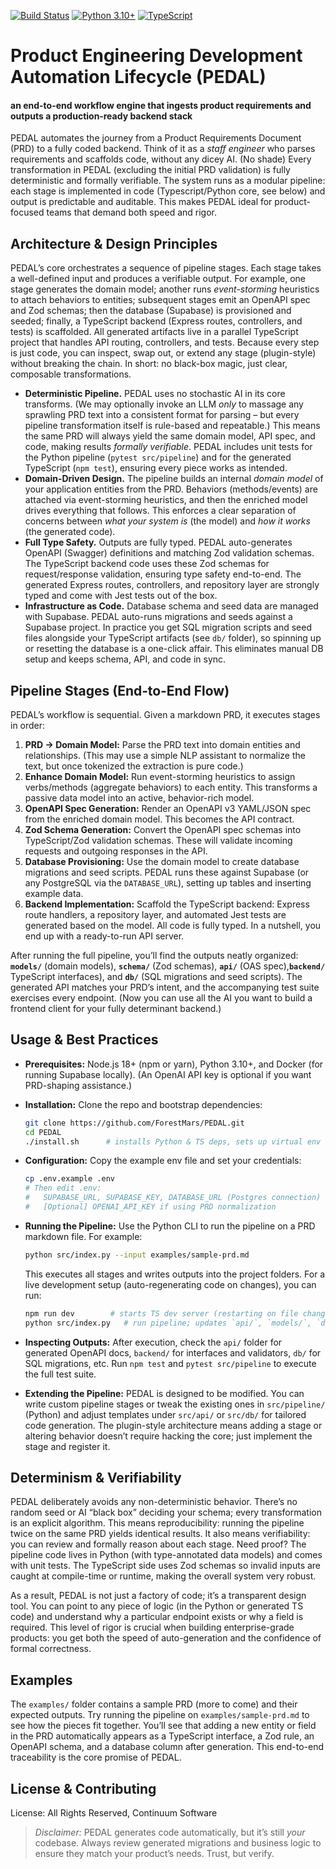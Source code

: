 [![Build Status](https://github.com/ForestMars/PEDAL/actions/workflows/ci.yml/badge.svg)](https://github.com/ForestMars/PEDAL/actions)
[![Python 3.10+](https://img.shields.io/badge/python-3.10%2B-green.svg)](https://www.python.org/downloads/)
[![TypeScript](https://img.shields.io/badge/typescript-4.x-blue.svg)](https://www.typescriptlang.org/)

# Product Engineering Development Automation Lifecycle (PEDAL)

#### an end-to-end workflow engine that ingests product requirements and outputs a production‑ready backend stack

PEDAL automates the journey from a Product Requirements Document (PRD) to a fully coded backend.  Think of it as a *staff engineer* who parses requirements and scaffolds code, without any dicey AI. (No shade) Every transformation in PEDAL (excluding the initial PRD validation) is fully deterministic and formally verifiable.  The system runs as a modular pipeline: each stage is implemented in code (Typescript/Python core, see below) and output is predictable and auditable.  This makes PEDAL ideal for product-focused teams that demand both speed and rigor.

## Architecture & Design Principles

PEDAL’s core orchestrates a sequence of pipeline stages.  Each stage takes a well-defined input and produces a verifiable output.  For example, one stage generates the domain model; another runs *event-storming* heuristics to attach behaviors to entities; subsequent stages emit an OpenAPI spec and Zod schemas; then the database (Supabase) is provisioned and seeded; finally, a TypeScript backend (Express routes, controllers, and tests) is scaffolded.  All generated artifacts live in a parallel TypeScript project that handles API routing, controllers, and tests.  Because every step is just code, you can inspect, swap out, or extend any stage (plugin-style) without breaking the chain.  In short: no black-box magic, just clear, composable transformations.

* **Deterministic Pipeline.** PEDAL uses no stochastic AI in its core transforms.  (We may optionally invoke an LLM *only* to massage any sprawling PRD text into a consistent format for parsing – but every pipeline transformation itself is rule-based and repeatable.)  This means the same PRD will always yield the same domain model, API spec, and code, making results *formally verifiable*. PEDAL includes unit tests for the Python pipeline (`pytest src/pipeline`) and for the generated TypeScript (`npm test`), ensuring every piece works as intended.
* **Domain-Driven Design.** The pipeline builds an internal *domain model* of your application entities from the PRD.  Behaviors (methods/events) are attached via event-storming heuristics, and then the enriched model drives everything that follows.  This enforces a clear separation of concerns between *what your system is* (the model) and *how it works* (the generated code).
* **Full Type Safety.** Outputs are fully typed. PEDAL auto-generates OpenAPI (Swagger) definitions and matching Zod validation schemas.  The TypeScript backend code uses these Zod schemas for request/response validation, ensuring type safety end-to-end.  The generated Express routes, controllers, and repository layer are strongly typed and come with Jest tests out of the box.
* **Infrastructure as Code.** Database schema and seed data are managed with Supabase. PEDAL auto-runs migrations and seeds against a Supabase project.  In practice you get SQL migration scripts and seed files alongside your TypeScript artifacts (see `db/` folder), so spinning up or resetting the database is a one-click affair. This eliminates manual DB setup and keeps schema, API, and code in sync.

## Pipeline Stages (End‑to‑End Flow)

PEDAL’s workflow is sequential.  Given a markdown PRD, it executes stages in order:

1. **PRD → Domain Model:** Parse the PRD text into domain entities and relationships. (This may use a simple NLP assistant to normalize the text, but once tokenized the extraction is pure code.)
2. **Enhance Domain Model:** Run event-storming heuristics to assign verbs/methods (aggregate behaviors) to each entity. This transforms a passive data model into an active, behavior-rich model.
3. **OpenAPI Spec Generation:** Render an OpenAPI v3 YAML/JSON spec from the enriched domain model. This becomes the API contract.
4. **Zod Schema Generation:** Convert the OpenAPI spec schemas into TypeScript/Zod validation schemas. These will validate incoming requests and outgoing responses in the API.
5. **Database Provisioning:** Use the domain model to create database migrations and seed scripts. PEDAL runs these against Supabase (or any PostgreSQL via the `DATABASE_URL`), setting up tables and inserting example data.
6. **Backend Implementation:** Scaffold the TypeScript backend: Express route handlers, a repository layer, and automated Jest tests are generated based on the model. All code is fully typed. In a nutshell, you end up with a ready-to-run API server.

After running the full pipeline, you’ll find the outputs neatly organized: **`models/`** (domain models), **`schema/`** (Zod schemas), **`api/`** (OAS spec),**`backend/`** TypeScript interfaces), and **`db/`** (SQL migrations and seed scripts).  The generated API matches your PRD’s intent, and the accompanying test suite exercises every endpoint. (Now you can use all the AI you want to build a frontend client for your fully determinant backend.)

## Usage & Best Practices

* **Prerequisites:** Node.js 18+ (npm or yarn), Python 3.10+, and Docker (for running Supabase locally).  (An OpenAI API key is optional if you want PRD-shaping assistance.)
* **Installation:** Clone the repo and bootstrap dependencies:

  ```bash
  git clone https://github.com/ForestMars/PEDAL.git  
  cd PEDAL  
  ./install.sh      # installs Python & TS deps, sets up virtual env and tooling
  ```
* **Configuration:** Copy the example env file and set your credentials:

  ```bash
  cp .env.example .env
  # Then edit .env:
  #   SUPABASE_URL, SUPABASE_KEY, DATABASE_URL (Postgres connection) 
  #   [Optional] OPENAI_API_KEY if using PRD normalization
  ```
* **Running the Pipeline:** Use the Python CLI to run the pipeline on a PRD markdown file. For example:

  ```bash
  python src/index.py --input examples/sample-prd.md
  ```

  This executes all stages and writes outputs into the project folders. For a live development setup (auto-regenerating code on changes), you can run:

  ```bash
  npm run dev        # starts TS dev server (restarting on file changes)
  python src/index.py   # run pipeline; updates `api/`, `models/`, `db/` as you edit
  ```
* **Inspecting Outputs:** After execution, check the `api/` folder for generated OpenAPI docs, `backend/` for interfaces and validators, `db/` for SQL migrations, etc. Run `npm test` and `pytest src/pipeline` to execute the full test suite.
* **Extending the Pipeline:** PEDAL is designed to be modified. You can write custom pipeline stages or tweak the existing ones in `src/pipeline/` (Python) and adjust templates under `src/api/` or `src/db/` for tailored code generation. The plugin-style architecture means adding a stage or altering behavior doesn’t require hacking the core; just implement the stage and register it.

## Determinism & Verifiability

PEDAL deliberately avoids any non-deterministic behavior.  There’s no random seed or AI “black box” deciding your schema; every transformation is an explicit algorithm. This means reproducibility: running the pipeline twice on the same PRD yields identical results. It also means verifiability: you can review and formally reason about each stage.  Need proof? The pipeline code lives in Python (with type-annotated data models) and comes with unit tests. The TypeScript side uses Zod schemas so invalid inputs are caught at compile-time or runtime, making the overall system very robust.

As a result, PEDAL is not just a factory of code; it’s a transparent design tool. You can point to any piece of logic (in the Python or generated TS code) and understand why a particular endpoint exists or why a field is required. This level of rigor is crucial when building enterprise-grade products: you get both the speed of auto-generation and the confidence of formal correctness.

## Examples

The `examples/` folder contains a sample PRD (more to come) and their expected outputs. Try running the pipeline on `examples/sample-prd.md` to see how the pieces fit together. You’ll see that adding a new entity or field in the PRD automatically appears as a TypeScript interface, a Zod rule, an OpenAPI schema, and a database column after generation. This end-to-end traceability is the core promise of PEDAL.

## License & Contributing

License: All Rights Reserved, Continuum Software

> *Disclaimer:* PEDAL generates code automatically, but it’s still *your* codebase. Always review generated migrations and business logic to ensure they match your product’s needs. Trust, but verify.
